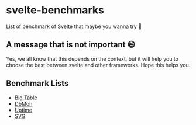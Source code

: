 # svelte-benchmarks
List of benchmark of Svelte that maybe you wanna try 🙌

## A message that is not important 😄
Yes, we all know that this depends on the context, but it will help you to choose the best between svelte and other frameworks. Hope this helps you.

## Benchmark Lists
- [Big Table](https://github.com/donnisnoni95/svelte-benchmarks/tree/master/big-table)
- [DbMon](https://github.com/donnisnoni95/svelte-benchmarks/tree/master/dbmon)
- [Uptime](https://github.com/donnisnoni95/svelte-benchmarks/tree/master/uptime)
- [SVG](https://github.com/donnisnoni95/svelte-benchmarks/tree/master/svg)
